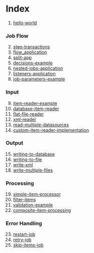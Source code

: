 # Index

1. [hello-world][1]
### Job Flow
2. [step-transactions][2]
3. [flow_application][3]
4. [split-app][4]
5. [decisions-example][5]
6. [nested-jobs-application][6]
7. [listeners-application][7]
8. [job-parameters-example][8]
### Input
9. [item-reader-example][9]
10. [database-item-reader][10]
11. [flat-file-reader][11]
12. [xml-reader][12]
13. [read-multiple-datasources][13]
14. [custom-item-reader-implementation][14]
### Output
15. [writing-to-database][15]
16. [writing-to-file][16]
17. [write-xml][17]
18. [write-multiple-files][18]
### Processing
19. [simple-item-processor][19]
20. [filter-items][20]
21. [validation-example][21]
22. [composite-item-processing][22]
### Error Handling
23. [restart-job][23]
24. [retry-job][24]
25. [skip-items-job][25]

[1]: ./hello-world
[2]: ./step-transactions
[3]: ./flow_application
[4]: ./split-app
[5]: ./decisions-example
[6]: ./nested-jobs-application
[7]: ./listeners-application
[8]: ./job-parameters-example
[9]: ./item-reader-example
[10]: ./database-item-reader
[11]: ./flat-file-reader
[12]: ./xml-reader
[13]: ./read-multiple-datasources
[14]: ./custom-item-reader-implementation
[15]: ./writing-to-database
[16]: ./writing-to-file
[17]: ./write-xml
[18]: ./write-multiple-files
[19]: ./simple-item-processor
[20]: ./filter-items
[21]: ./validation-example
[22]: ./composite-item-processing
[23]: ./restart-job
[24]: ./retry-job
[25]: ./skip-items-job
